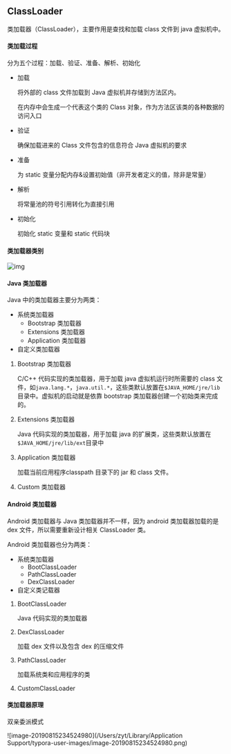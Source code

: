 ## ClassLoader

类加载器（ClassLoader），主要作用是查找和加载 class 文件到 java 虚拟机中。

#### 类加载过程

分为五个过程：加载、验证、准备、解析、初始化

- 加载

  将外部的 class 文件加载到 Java 虚拟机并存储到方法区内。

  在内存中会生成一个代表这个类的 Class 对象，作为方法区该类的各种数据的访问入口

- 验证

  确保加载进来的 Class 文件包含的信息符合 Java 虚拟机的要求

- 准备

  为 static 变量分配内存&设置初始值（非开发者定义的值，除非是常量）

- 解析

  将常量池的符号引用转化为直接引用

- 初始化

  初始化 static 变量和 static 代码块

#### 类加载器类别

![img](https://imgconvert.csdnimg.cn/aHR0cDovL3VwbG9hZC1pbWFnZXMuamlhbnNodS5pby91cGxvYWRfaW1hZ2VzLzk0NDM2NS0xNTUwMjFhNWI4MzBjZjQ4LnBuZw?x-oss-process=image/format,png)



#### Java 类加载器

Java 中的类加载器主要分为两类：

- 系统类加载器
  - Bootstrap 类加载器
  - Extensions 类加载器
  - Application 类加载器
- 自定义类加载器

1. Bootstrap 类加载器

   C/C++ 代码实现的类加载器，用于加载 java 虚拟机运行时所需要的 class 文件，如`java.lang.*`，`java.util.*`，这些类默认放置在`$JAVA_HOME/jre/lib`目录中。虚拟机的启动就是依靠 bootstrap 类加载器创建一个初始类来完成的。

2. Extensions 类加载器

   Java 代码实现的类加载器，用于加载 java 的扩展类，这些类默认放置在`$JAVA_HOME/jre/lib/ext`目录中

3. Application 类加载器

   加载当前应用程序classpath 目录下的 jar 和 class 文件。

4. Custom 类加载器

#### Android 类加载器

Android 类加载器与 Java 类加载器并不一样，因为 android 类加载器加载的是 dex 文件，所以需要重新设计相关 ClassLoader 类。

Android 类加载器也分为两类：

- 系统类加载器
  - BootClassLoader
  - PathClassLoader
  - DexClassLoader
- 自定义类记载器

1. BootClassLoader

   Java 代码实现的类加载器

2. DexClassLoader

   加载 dex 文件以及包含 dex 的压缩文件

3. PathClassLoader

   加载系统类和应用程序的类

4. CustomClassLoader

#### 类加载器原理

双亲委派模式

![image-20190815234524980](/Users/zyt/Library/Application Support/typora-user-images/image-20190815234524980.png)






